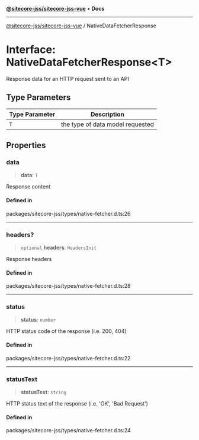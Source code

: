 [**@sitecore-jss/sitecore-jss-vue**](../README.md) • **Docs**

***

[@sitecore-jss/sitecore-jss-vue](../README.md) / NativeDataFetcherResponse

# Interface: NativeDataFetcherResponse\<T\>

Response data for an HTTP request sent to an API

## Type Parameters

| Type Parameter | Description |
| ------ | ------ |
| `T` | the type of data model requested |

## Properties

### data

> **data**: `T`

Response content

#### Defined in

packages/sitecore-jss/types/native-fetcher.d.ts:26

***

### headers?

> `optional` **headers**: `HeadersInit`

Response headers

#### Defined in

packages/sitecore-jss/types/native-fetcher.d.ts:28

***

### status

> **status**: `number`

HTTP status code of the response (i.e. 200, 404)

#### Defined in

packages/sitecore-jss/types/native-fetcher.d.ts:22

***

### statusText

> **statusText**: `string`

HTTP status text of the response (i.e. 'OK', 'Bad Request')

#### Defined in

packages/sitecore-jss/types/native-fetcher.d.ts:24
